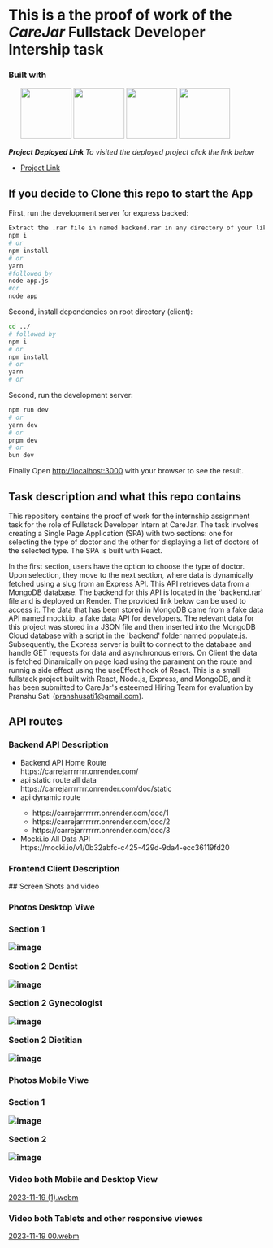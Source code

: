 <h1>This is a the proof of work of the <b><i>CareJar</i> Fullstack Developer Intership task</b> </h1>
<h3>Built with </h3>
<ul list-style-type="none"; >

  <img src="https://github.com/Pranshu1sati/CareJarAssignment/assets/95905172/bfd7f08f-1b14-4897-ad7a-300fc560f8f8" width="100" height ="100"/>
  <img src='https://github.com/Pranshu1sati/CareJarAssignment/assets/95905172/c5392dc8-3ae5-43ee-a400-e73524378f7e' width="100" height ="100"/>
  <img src='https://github.com/Pranshu1sati/CareJarAssignment/assets/95905172/bfffa1b1-6f51-4ab1-9f9f-eabc78189210' width="100" height ="100"/> 
  <img src='https://github.com/Pranshu1sati/CareJarAssignment/assets/95905172/d66bec7a-4d60-46ec-b334-f910cc08a19c' width="100" height ="100"/>

</ul>
<b><i>Project Deployed Link </i></b>
<i>To visited the deployed project click the link below </i>

- [Project Link](https://care-jar-assignment.vercel.app/)


## If you decide to Clone this repo to start the App 
First, run the development server for express backed:
```bash
Extract the .rar file in named backend.rar in any directory of your liking, open terminal and type the following commands
npm i
# or
npm install
# or
yarn
#followed by 
node app.js
#or
node app
```
Second, install dependencies on root directory (client):
```bash
cd ../
# followed by
npm i
# or
npm install
# or
yarn
# or
```
Second, run the development server:

```bash
npm run dev
# or
yarn dev
# or
pnpm dev
# or
bun dev
```

Finally Open [http://localhost:3000](http://localhost:3000) with your browser to see the result.
## Task description and what this repo contains


This repository contains the proof of work for the internship assignment task for the role of Fullstack Developer Intern at CareJar. The task involves creating a Single Page Application (SPA) with two sections: one for selecting the type of doctor and the other for displaying a list of doctors of the selected type. The SPA is built with React.

In the first section, users have the option to choose the type of doctor. Upon selection, they move to the next section, where data is dynamically fetched using a slug from an Express API. This API retrieves data from a MongoDB database. The backend for this API is located in the 'backend.rar' file and is deployed on Render. The provided link below can be used to access it. The data that has been stored in MongoDB came from a fake data API named mocki.io, a fake data API for developers. The relevant data for this project was stored in a JSON file and then inserted into the MongoDB Cloud database with a script in the 'backend' folder named populate.js. Subsequently, the Express server is built to connect to the database and handle GET requests for data and asynchronous errors.
On Client the data is fetched Dinamically on page load using the parament on the route and runnig a side effect using the useEffect hook of React.
This is a small fullstack project built with React, Node.js, Express, and MongoDB, and it has been submitted to CareJar's esteemed Hiring Team for evaluation by Pranshu Sati (pranshusati1@gmail.com).


## API routes
<h3>Backend API Description</h3>
<ul>
<li>Backend API Home Route</li>
 https://carrejarrrrrrr.onrender.com/
<li>api static route all data</li>
https://carrejarrrrrrr.onrender.com/doc/static
<li>api dynamic route</li>
<ul>
<li>https://carrejarrrrrrr.onrender.com/doc/1</li>
  <li>https://carrejarrrrrrr.onrender.com/doc/2</li>
 <li> https://carrejarrrrrrr.onrender.com/doc/3</li>
</ul>
<li>Mocki.io All Data API</li>
 https://mocki.io/v1/0b32abfc-c425-429d-9da4-ecc36119fd20
</ul>

<h3>Frontend Client Description</h3>
## Screen Shots and video

<h3> Photos Desktop Viwe<h3>
Section 1 

![image](https://github.com/Pranshu1sati/CareJarAssignment/assets/95905172/2d2dee98-b77a-4946-b6ba-ff1336983ab8)

Section 2 Dentist 

![image](https://github.com/Pranshu1sati/CareJarAssignment/assets/95905172/9670ed46-5bed-4722-8314-7de94f575ae0)

Section 2 Gynecologist

![image](https://github.com/Pranshu1sati/CareJarAssignment/assets/95905172/21abfe3a-1e34-44e2-9b0b-61a7ebef8c87)

Section 2 Dietitian

![image](https://github.com/Pranshu1sati/CareJarAssignment/assets/95905172/e50489d0-fbbc-4a03-9be1-34bc9672dbef)

<h3> Photos Mobile Viwe<h3>
Section 1 

![image](https://github.com/Pranshu1sati/CareJarAssignment/assets/95905172/14138b70-37c4-491e-8846-7ec4342678e1)

Section 2

![image](https://github.com/Pranshu1sati/CareJarAssignment/assets/95905172/29595de5-4c3d-4ff4-9f6d-388e1b51bc34)

<h3>Video both Mobile and Desktop View</h3>

[2023-11-19 (1).webm](https://github.com/Pranshu1sati/CareJarAssignment/assets/95905172/59e7ed04-62e5-4012-882f-92805fa4af27)

<h3>Video both Tablets and other responsive viewes</h3>

[2023-11-19 00.webm](https://github.com/Pranshu1sati/CareJarAssignment/assets/95905172/ed1de20c-52a2-4a20-a2cd-b10d29b9ffae)
